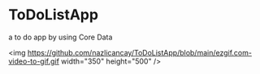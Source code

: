 # ToDoListApp
a to do app by using Core Data 

<img https://github.com/nazlicancay/ToDoListApp/blob/main/ezgif.com-video-to-gif.gif width="350" height="500"  />
